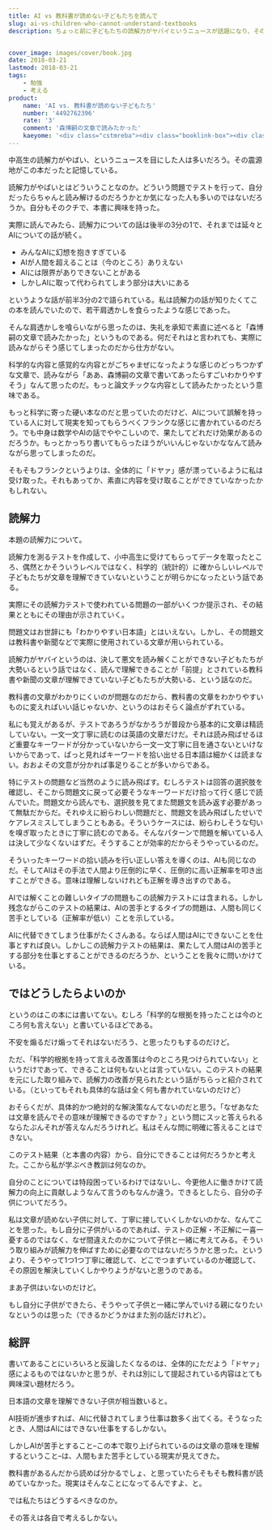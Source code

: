 ```yaml
---
title: AI vs 教科書が読めない子どもたちを読んで
slug: ai-vs-children-who-cannot-understand-textbooks
description: ちょっと前に子どもたちの読解力がヤバイというニュースが話題になり、そのときに興味を持ったのがこの本だ。自分はちゃんんと読み解けるのか気になったというのが大きい。読んでみたらAIの話の方がメインで肩透かしを食ったが、提起されている問題はとても興味深いものだった。


cover_image: images/cover/book.jpg
date: 2018-03-21
lastmod: 2018-03-21
tags: 
    - 勉強
    - 考える
product:
    name: 'AI vs. 教科書が読めない子どもたち'
    number: '4492762396'
    rate: '3'
    comment: '森博嗣の文章で読みたかった'
    kaeyome: '<div class="cstmreba"><div class="booklink-box"><div class="booklink-image"><a href="http://www.amazon.co.jp/exec/obidos/asin/4492762396/illusionspace-22/" target="_blank" ><img src="https://images-fe.ssl-images-amazon.com/images/I/51KFIJ%2BqpkL._SL160_.jpg" style="border: none;" /></a></div><div class="booklink-info"><div class="booklink-name"><a href="http://www.amazon.co.jp/exec/obidos/asin/4492762396/illusionspace-22/" target="_blank" >AI vs. 教科書が読めない子どもたち</a><div class="booklink-powered-date">posted with <a href="https://yomereba.com" rel="nofollow" target="_blank">ヨメレバ</a></div></div><div class="booklink-detail">新井 紀子 東洋経済新報社 2018-02-02    </div><div class="booklink-link2"><div class="shoplinkamazon"><a href="http://www.amazon.co.jp/exec/obidos/asin/4492762396/illusionspace-22/" target="_blank" >Amazon</a></div><div class="shoplinkkindle"><a href="http://www.amazon.co.jp/exec/obidos/ASIN/B0791XCYQG/illusionspace-22/" target="_blank" >Kindle</a></div><div class="shoplinkbk1"><a href="//ck.jp.ap.valuecommerce.com/servlet/referral?sid=3085416&pid=882194906&vc_url=http%3A%2F%2Fhonto.jp%2Fnetstore%2Fsearch_021_104492762396.html%3Fsrchf%3D1%26srchGnrNm%3D1&vcptn=kaereba" target="_blank" >honto<img src="//ad.jp.ap.valuecommerce.com/servlet/gifbanner?sid=3085416&pid=882194906" height="1" width="1" border="0"></a></div>      	  	  	  	</div></div><div class="booklink-footer"></div></div></div>'
---
```


中高生の読解力がやばい、というニュースを目にした人は多いだろう。その震源地がこの本だったと記憶している。

読解力がやばいとはどういうことなのか。どういう問題でテストを行って、自分だったらちゃんと読み解けるのだろうかとか気になった人も多いのではないだろうか。自分もそのクチで、本書に興味を持った。

実際に読んでみたら、読解力についての話は後半の3分の1で、それまでは延々とAIについての話が続く。

<ul>
<li>みんなAIに幻想を抱きすぎている</li>
<li>AIが人間を超えることは（今のところ）ありえない</li>
<li>AIには限界がありできないことがある</li>
<li>しかしAIに取って代わられてしまう部分は大いにある</li>
</ul>
というような話が前半3分の2で語られている。私は読解力の話が知りたくてこの本を読んでいたので、若干肩透かしを食らったような感じであった。

そんな肩透かしを喰らいながら思ったのは、失礼を承知で素直に述べると「森博嗣の文章で読みたかった」というものである。何だそれはと言われても、実際に読みながらそう感じてしまったのだから仕方がない。

科学的な内容と感覚的な内容とがごちゃまぜになったような感じのどっちつかずな文章で、読みながら「ああ、森博嗣の文章で書いてあったらすごいわかりやすそう」なんて思ったのだ。もっと論文チックな内容として読みたかったという意味である。

もっと科学に寄った硬い本なのだと思っていたのだけど、AIについて誤解を持っている人に対して現実を知ってもらうべくフランクな感じに書かれているのだろう。でも中身は数学やAIの話でややこしいので、果たしてどれだけ効果があるのだろうか。もっとかっちり書いてもらったほうがいいんじゃないかななんて読みながら思ってしまったのだ。

そもそもフランクというよりは、全体的に「ドヤァ」感が漂っているように私は受け取った。それもあってか、素直に内容を受け取ることができていなかったかもしれない。


## 読解力


本題の読解力について。

読解力を測るテストを作成して、小中高生に受けてもらってデータを取ったところ、偶然とかそういうレベルではなく、科学的（統計的）に確からしいレベルで子どもたちが文章を理解できていないということが明らかになったという話である。

実際にその読解力テストで使われている問題の一部がいくつか提示され、その結果とともにその理由が示されていく。

問題文はお世辞にも「わかりやすい日本語」とはいえない。しかし、その問題文は教科書や新聞などで実際に使用されている文章が用いられている。

読解力がヤバイというのは、決して悪文を読み解くことができない子どもたちが大勢いるという話ではなく、読んで理解できることが「前提」とされている教科書や新聞の文章が理解できていない子どもたちが大勢いる、という話なのだ。

教科書の文章がわかりにくいのが問題なのだから、教科書の文章をわかりやすいものに変えればいい話じゃないか、というのはおそらく論点がずれている。

私にも覚えがあるが、テストであろうがなかろうが普段から基本的に文章は精読していない。一文一文丁寧に読むのは英語の文章だけだ。それは読み飛ばせるほど重要なキーワードが分かっていないから一文一文丁寧に目を通さないといけないからであって、ぱっと見ればキーワードを拾い出せる日本語は細かくは読まない。おおよその文意が分かれば事足りることが多いからである。

特にテストの問題など当然のように読み飛ばす。むしろテストは回答の選択肢を確認し、そこから問題文に戻って必要そうなキーワードだけ拾って行く感じで読んでいた。問題文から読んでも、選択肢を見てまた問題文を読み返す必要があって無駄だからだ。それゆえに紛らわしい問題だと、問題文を読み飛ばしたせいでケアレスミスしてしまうこともある。そういうケースには、紛らわしそうな匂いを嗅ぎ取ったときに丁寧に読むのである。そんなパターンで問題を解いている人は決して少なくないはずだ。そうすることが効率的だからそうやっているのだ。

そういったキーワードの拾い読みを行い正しい答えを導くのは、AIも同じなのだ。そしてAIはその手法で人間より圧倒的に早く、圧倒的に高い正解率を叩き出すことができる。意味は理解しないけれども正解を導き出すのである。

AIでは解くことの難しいタイプの問題もこの読解力テストには含まれる。しかし残念ながらこのテストの結果は、AIの苦手とするタイプの問題は、人間も同じく苦手としている（正解率が低い）ことを示している。

AIに代替できてしまう仕事がたくさんある。ならば人間はAIにできないことを仕事とすれば良い。しかしこの読解力テストの結果は、果たして人間はAIの苦手とする部分を仕事とすることができるのだろうか、ということを我々に問いかけている。


## ではどうしたらよいのか


というのはこの本には書いてない。むしろ「科学的な根拠を持ったことは今のところ何も言えない」と書いているほどである。

不安を煽るだけ煽ってそれはないだろう、と思ったりもするのだけど。

ただ、「科学的根拠を持って言える改善策は今のところ見つけられていない」というだけであって、できることは何もないとは言っていない。このテストの結果を元にした取り組みで、読解力の改善が見られたという話がちらっと紹介されている。（といってもそれも具体的な話は全く何も書かれていないのだけど）

おそらくだが、具体的かつ絶対的な解決策なんてないのだと思う。「なぜあなたは文章を読んでその意味が理解できるのですか？」という問にスッと答えられるならたぶんそれが答えなんだろうけれど。私はそんな問に明確に答えることはできない。

このテスト結果（と本書の内容）から、自分にできることは何だろうかと考えた。ここから私が学ぶべき教訓は何なのか。

自分のことについては特段困っているわけではないし、今更他人に働きかけて読解力の向上に貢献しようなんて言うのもなんか違う。できるとしたら、自分の子供についてだろう。

私は文章が読めない子供に対して、丁寧に接していくしかないのかな、なんてことを思った。もし自分に子供がいるのであれば、テストの正解・不正解に一喜一憂するのではなく、なぜ間違えたのかについて子供と一緒に考えてみる。そういう取り組みが読解力を伸ばすために必要なのではないだろうかと思った。というより、そうやって1つ1つ丁寧に確認して、どこでつまずいているのか確認して、その原因を解決していくしかやりようがないと思うのである。

まあ子供はいないのだけど。

もし自分に子供ができたら、そうやって子供と一緒に学んでいける親になりたいなというのは思った（できるかどうかはまた別の話だけれど）。


## 総評


書いてあることにいろいろと反論したくなるのは、全体的にただよう「ドヤァ」感によるものではないかと思うが、それは別にして提起されている内容はとても興味深い題材だろう。

日本語の文章を理解できない子供が相当数いると。

AI技術が進歩すれば、AIに代替されてしまう仕事は数多く出てくる。そうなったとき、人間はAIにはできない仕事をするしかない。

しかしAIが苦手とすること&#8211;この本で取り上げられているのは文章の意味を理解するということ&#8211;は、人間もまた苦手としている現実が見えてきた。

教科書があるんだから読めば分かるでしょ、と思っていたらそもそも教科書が読めていなかった。現実はそんなことになってるんですよ、と。

では私たちはどうするべきなのか。

その答えは各自で考えるしかない。


  